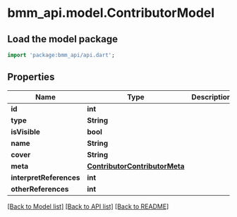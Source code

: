 # bmm_api.model.ContributorModel

## Load the model package
```dart
import 'package:bmm_api/api.dart';
```

## Properties
Name | Type | Description | Notes
------------ | ------------- | ------------- | -------------
**id** | **int** |  | 
**type** | **String** |  | 
**isVisible** | **bool** |  | [optional] 
**name** | **String** |  | [optional] 
**cover** | **String** |  | [optional] 
**meta** | [**ContributorContributorMeta**](ContributorContributorMeta.md) |  | [optional] 
**interpretReferences** | **int** |  | [optional] 
**otherReferences** | **int** |  | [optional] 

[[Back to Model list]](../README.md#documentation-for-models) [[Back to API list]](../README.md#documentation-for-api-endpoints) [[Back to README]](../README.md)


